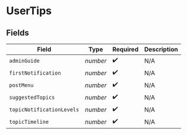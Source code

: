 # UserTips


## Fields

| Field                     | Type                      | Required                  | Description               |
| ------------------------- | ------------------------- | ------------------------- | ------------------------- |
| `adminGuide`              | *number*                  | :heavy_check_mark:        | N/A                       |
| `firstNotification`       | *number*                  | :heavy_check_mark:        | N/A                       |
| `postMenu`                | *number*                  | :heavy_check_mark:        | N/A                       |
| `suggestedTopics`         | *number*                  | :heavy_check_mark:        | N/A                       |
| `topicNotificationLevels` | *number*                  | :heavy_check_mark:        | N/A                       |
| `topicTimeline`           | *number*                  | :heavy_check_mark:        | N/A                       |